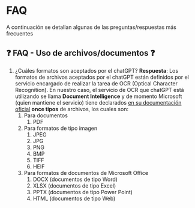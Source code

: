 # FAQ

A continuación se detallan algunas de las preguntas/respuestas más frecuentes

## ❓ FAQ - Uso de archivos/documentos ❓

1. ¿Cuáles formatos son aceptados por el chatGPT?
  **Respuesta**: Los formatos de archivos aceptados por el chatGPT están definidos por el servicio encargado de realizar la tarea de OCR (Optical Character Recognition).
  En nuestro caso, el servicio de OCR que chatGPT está utilizando se llama **Document Intelligence** y de momento Microsoft (quien mantiene el servicio) tiene declarados [en su documentación oficial](https://learn.microsoft.com/en-us/azure/ai-services/document-intelligence/concept-read?view=doc-intel-4.0.0#input-requirements) **once tipos** de archivos, los cuales son:
    1. Para documentos
        1. PDF
    2. Para formatos de tipo imagen
        1. JPEG
        2. JPG
        3. PNG
        4. BMP
        5. TIFF
        6. HEIF
    3. Para formatos de documentos de Microsoft Office
        1. DOCX (documentos de tipo Word)
        2. XLSX (documentos de tipo Excel)
        3. PPTX (documentos de tipo Power Point)
        4. HTML (documentos de tipo Web)
